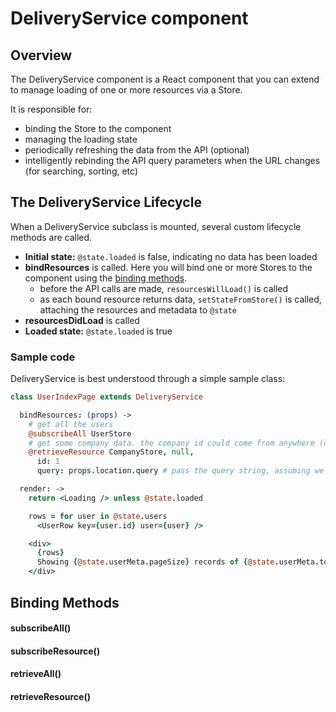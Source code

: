 # DeliveryService component

## Overview

The DeliveryService component is a React component that you can extend to manage loading of one or more resources via a Store.

It is responsible for:
* binding the Store to the component
* managing the loading state
* periodically refreshing the data from the API (optional)
* intelligently rebinding the API query parameters when the URL changes (for searching, sorting, etc)

## The DeliveryService Lifecycle

When a DeliveryService subclass is mounted, several custom lifecycle methods are called.

* **Initial state:** `@state.loaded` is false, indicating no data has been loaded
* **bindResources** is called. Here you will bind one or more Stores to the component using the [binding methods](#bindings).
  * before the API calls are made, `resourcesWillLoad()` is called
  * as each bound resource returns data, `setStateFromStore()` is called, attaching the resources and metadata to `@state`
* **resourcesDidLoad** is called
* **Loaded state:** `@state.loaded` is true

### Sample code

DeliveryService is best understood through a simple sample class:
```coffeescript
class UserIndexPage extends DeliveryService

  bindResources: (props) ->
    # get all the users
    @subscribeAll UserStore
    # get some company data. the company id could come from anywhere (current session, etc)
    @retrieveResource CompanyStore, null,
      id: 1
      query: props.location.query # pass the query string, assuming we're using react-router

  render: ->
    return <Loading /> unless @state.loaded

    rows = for user in @state.users
      <UserRow key={user.id} user={user} />

    <div>
      {rows}
      Showing {@state.userMeta.pageSize} records of {@state.userMeta.total}
    </div>
```

## Binding Methods
#### subscribeAll()

#### subscribeResource()

#### retrieveAll()

#### retrieveResource()
